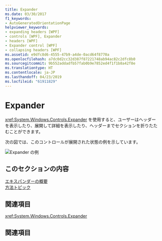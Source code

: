 ```yaml
---
title: Expander
ms.date: 03/30/2017
f1_keywords:
- AutoGeneratedOrientationPage
helpviewer_keywords:
- expanding headers [WPF]
- controls [WPF], Expander
- headers [WPF]
- Expander control [WPF]
- collapsing headers [WPF]
ms.assetid: e9dfc8d6-4555-47b9-a4de-0acd64f8770a
ms.openlocfilehash: a7dc0d2cc32d387f87221748ab94ac82c2dfc8b0
ms.sourcegitcommit: 9b552addadfb57fab0b9e7852ed4f1f1b8a42f8e
ms.translationtype: HT
ms.contentlocale: ja-JP
ms.lasthandoff: 04/23/2019
ms.locfileid: "61911829"
---
```

# <a name="expander"></a>Expander
<xref:System.Windows.Controls.Expander> を使用すると、ユーザーはヘッダーを表示したり、展開して詳細を表示したり、ヘッダーまでセクションを折りたたむことができます。  
  
 次の図では、このコントロールが展開された状態の例を示しています。  
  
 ![Expander の例](./media/expander/expander-control-example.jpg)
  
## <a name="in-this-section"></a>このセクションの内容  
 [エキスパンダーの概要](expander-overview.md)  
 [方法トピック](expander-how-to-topics.md)  
  
## <a name="reference"></a>関連項目  
 <xref:System.Windows.Controls.Expander>  
  
## <a name="related-sections"></a>関連項目

